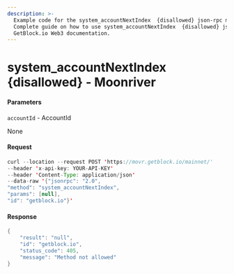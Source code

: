 ```yaml
---
description: >-
  Example code for the system_accountNextIndex  {disallowed} json-rpc method.
  Сomplete guide on how to use system_accountNextIndex  {disallowed} json-rpc in
  GetBlock.io Web3 documentation.
---
```


# system\_accountNextIndex {disallowed} - Moonriver

#### Parameters

`accountId` - AccountId

None

#### Request

```java
curl --location --request POST 'https://movr.getblock.io/mainnet/' 
--header 'x-api-key: YOUR-API-KEY' 
--header 'Content-Type: application/json' 
--data-raw '{"jsonrpc": "2.0",
"method": "system_accountNextIndex",
"params": [null],
"id": "getblock.io"}'
```

#### Response

```java
{
    "result": "null",
    "id": "getblock.io",
    "status_code": 405,
    "message": "Method not allowed"
}
```
